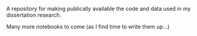 A repository for making publically available the code and data used in my dissertation research.

Many more notebooks to come (as I find time to write them up...)

